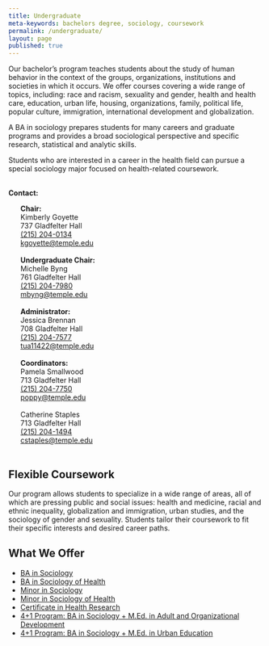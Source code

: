 ```yaml
---
title: Undergraduate
meta-keywords: bachelors degree, sociology, coursework
permalink: /undergraduate/
layout: page
published: true
---
```


Our bachelor’s program teaches students about the study of human behavior in the context of the groups, organizations, institutions and societies in which it occurs. We offer courses covering a wide range of topics, including: race and racism, sexuality and gender, health and health care, education, urban life, housing, organizations, family, political life, popular culture, immigration, international development and globalization.

A BA in sociology prepares students for many careers and graduate programs and provides a broad sociological perspective and specific research, statistical and analytic skills.

Students who are interested in a career in the health field can pursue a special sociology major focused on health-related coursework.

</div>
<div class="col m12 l4"><br>
  <div class="course-box">
    <b>Contact:</b>
    <ul>
    <b>Chair:</b><br/>
      Kimberly Goyette<br/>
737 Gladfelter Hall<br/>
<a href="tel:2152040134">(215) 204-0134</a><br/>
<a href="mailto:kgoyette@temple.edu">kgoyette@temple.edu</a><br/>
&nbsp;<br/>      
<b>Undergraduate Chair:</b><br/>
Michelle Byng<br/>
761 Gladfelter Hall<br/>
<a href="tel:2152047980">(215) 204-7980</a><br/>
<a href="mailto:mbyng@temple.edu">mbyng@temple.edu</a><br/>
</a></li>
  &nbsp;<br/>
<b>Administrator:</b><br/>
Jessica Brennan<br/>
708 Gladfelter Hall<br/>
<a href="tel:2152047577">(215) 204-7577</a><br/>
<a href="mailto:tua11422@temple.edu">tua11422@temple.edu</a><br/>
</a></li>
  &nbsp;<br/>
<b>Coordinators:</b><br/>
Pamela Smallwood<br/>
713 Gladfelter Hall<br/>
<a href="tel:2152047750">(215) 204-7750</a><br/>
<a href="mailto:poppy@temple.edu">poppy@temple.edu</a><br/>
</a></li>
  &nbsp;<br/>
Catherine Staples<br/>
713 Gladfelter Hall<br/>
<a href="tel:2152041494">(215) 204-1494</a><br/>
<a href="mailto:cstaples@temple.edu">cstaples@temple.edu</a><br/>
</a></li>
  &nbsp;<br/>
    </ul>
    </div>
</div>
</div>

## Flexible Coursework

Our program allows students to specialize in a wide range of areas, all of which are pressing public and social issues: health and medicine, racial and ethnic inequality, globalization and immigration, urban studies, and the  sociology of gender and sexuality. Students tailor their coursework to fit their specific interests and desired career paths.

## What We Offer

 - [BA in Sociology](http://bulletin.temple.edu/undergraduate/liberal-arts/sociology/ba-sociology/)
 - [BA in Sociology of Health](http://bulletin.temple.edu/undergraduate/liberal-arts/sociology/ba-sociology-health-track/)
 - [Minor in Sociology](http://bulletin.temple.edu/undergraduate/liberal-arts/sociology/minor-sociology/)
 - [Minor in Sociology of Health](http://bulletin.temple.edu/undergraduate/liberal-arts/sociology/minor-sociology-health/)
 - [Certificate in Health Research](http://bulletin.temple.edu/undergraduate/liberal-arts/sociology/certificate-health-research/)
 - [4+1 Program: BA in Sociology + M.Ed. in Adult and Organizational Development](http://education.temple.edu/aod/sociology-ba-adult-organizational-development-med)
 - [4+1 Program: BA in Sociology + M.Ed. in Urban Education](http://education.temple.edu/urbaned/accelerated-program-dual-degree-41-sociology-ba-and-urban-education-med)
